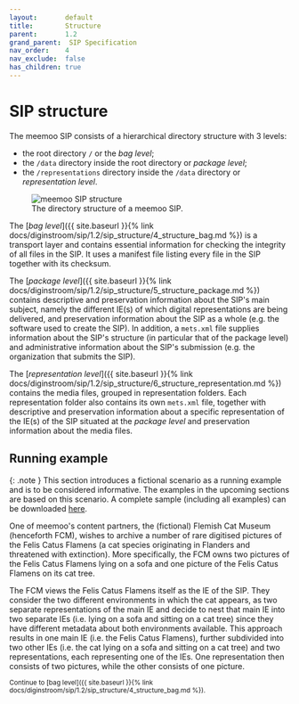 ```yaml
---
layout:       default
title:        Structure
parent:       1.2
grand_parent:  SIP Specification 
nav_order:    4
nav_exclude:  false
has_children: true
---
```


# SIP structure

The meemoo SIP consists of a hierarchical directory structure with 3 levels:

- the root directory `/` or the _bag level_;
- the `/data` directory inside the root directory or _package level_;
- the `/representations` directory inside the `/data` directory or _representation level_.

<figure class="mx-auto">
  <img src="../../../../../assets/images_spec/sip_structure_20220510.png" alt="meemoo SIP structure" /> 
  <figcaption>The directory structure of a meemoo SIP.</figcaption>
</figure>

The [_bag level_]({{ site.baseurl }}{% link docs/diginstroom/sip/1.2/sip_structure/4_structure_bag.md %}) is a transport layer and contains essential information for checking the integrity of all files in the SIP.
It uses a manifest file listing every file in the SIP together with its checksum.

The [_package level_]({{ site.baseurl }}{% link docs/diginstroom/sip/1.2/sip_structure/5_structure_package.md %}) contains descriptive and preservation information about the SIP's main subject, namely the different IE(s) of which digital representations are being delivered, and preservation information about the SIP as a whole (e.g. the software used to create the SIP).
In addition, a `mets.xml` file supplies information about the SIP's structure (in particular that of the package level) and administrative information about the SIP's submission (e.g. the organization that submits the SIP).

The [_representation level_]({{ site.baseurl }}{% link docs/diginstroom/sip/1.2/sip_structure/6_structure_representation.md %}) contains the media files, grouped in representation folders.
Each representation folder also contains its own `mets.xml` file, together with descriptive and preservation information about a specific representation of the IE(s) of the SIP situated at the _package level_ and preservation information about the media files.

## Running example

{: .note }
This section introduces a fictional scenario as a running example and is to be considered informative.
The examples in the upcoming sections are based on this scenario.
A complete sample (including all examples) can be downloaded [here](https://github.com/viaacode/documentation/tree/main/assets/sip_samples/cbee2999-1db5-4a69-9260-f216dee75623/).

One of meemoo's content partners, the (fictional) Flemish Cat Museum (henceforth FCM), wishes to archive a number of rare digitised pictures of the Felis Catus Flamens (a cat species originating in Flanders and threatened with extinction).
More specifically, the FCM owns two pictures of the Felis Catus Flamens lying on a sofa and one picture of the Felis Catus Flamens on its cat tree.

The FCM views the Felis Catus Flamens itself as the IE of the SIP.
They consider the two different environments in which the cat appears, as two separate representations of the main IE and decide to nest that main IE into two separate IEs (i.e. lying on a sofa and sitting on a cat tree) since they have different metadata about both environments available.
This approach results in one main IE (i.e. the Felis Catus Flamens), further subdivided into two other IEs (i.e. the cat lying on a sofa and sitting on a cat tree) and two representations, each representing one of the IEs.
One representation then consists of two pictures, while the other consists of one picture.

<small>
Continue to [bag level]({{ site.baseurl }}{% link docs/diginstroom/sip/1.2/sip_structure/4_structure_bag.md %}).
</small>